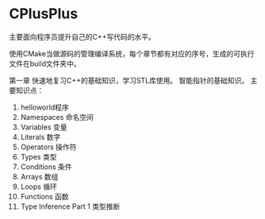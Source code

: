 # CPlusPlus
主要面向程序员提升自己的C++写代码的水平。

使用CMake当做源码的管理编译系统，每个章节都有对应的序号，生成的可执行文件在build文件夹中。

第一章
快速地复习C++的基础知识，学习STL库使用。
智能指针的基础知识。
主要知识点：
01. helloworld程序
02. Namespaces 命名空间
03. Variables 变量
04. Literals 数字
05. Operators 操作符
06. Types 类型
07. Conditions 条件
08. Arrays 数组
09. Loops 循环
10. Functions 函数
11. Type Inference Part 1 类型推断


